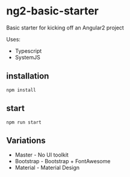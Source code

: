# ng2-basic-starter

Basic starter for kicking off an Angular2 project

Uses:
- Typescript
- SystemJS

## installation

`npm install`

## start

`npm run start`

## Variations
- Master - No UI toolkit
- Bootstrap - Bootstrap + FontAwesome
- Material - Material Design 
